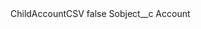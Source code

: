 <?xml version="1.0" encoding="UTF-8"?>
<CustomMetadata xmlns="http://soap.sforce.com/2006/04/metadata" xmlns:xsi="http://www.w3.org/2001/XMLSchema-instance" xmlns:xsd="http://www.w3.org/2001/XMLSchema">
    <label>ChildAccountCSV</label>
    <protected>false</protected>
    <values>
        <field>Sobject__c</field>
        <value xsi:type="xsd:string">Account</value>
    </values>
</CustomMetadata>
